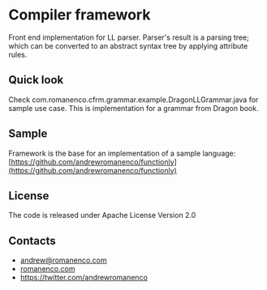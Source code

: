 # Compiler framework
Front end implementation for LL parser. Parser's result is a parsing tree; which
can be converted to an abstract syntax tree by applying attribute rules.

## Quick look
Check com.romanenco.cfrm.grammar.example.DragonLLGrammar.java for sample use
case. This is implementation for a grammar from Dragon book.

## Sample
Framework is the base for an implementation of a sample language:
[https://github.com/andrewromanenco/functionly](https://github.com/andrewromanenco/functionly)  

## License
The code is released under Apache License Version 2.0

## Contacts
- andrew@romanenco.com
- [romanenco.com](http://www.romanenco.com)
- https://twitter.com/andrewromanenco